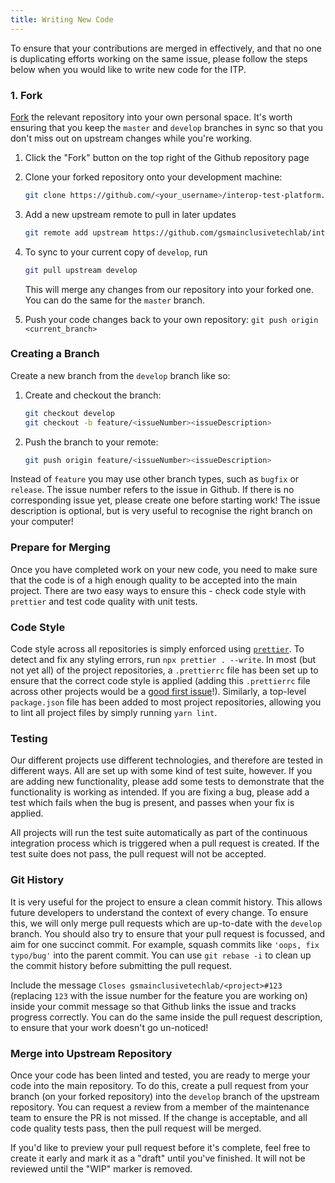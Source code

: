 ```yaml
---
title: Writing New Code
---
```


To ensure that your contributions are merged in effectively, and that no one is
duplicating efforts working on the same issue, please follow the steps below
when you would like to write new code for the ITP.

### 1. Fork

[Fork](https://help.github.com/articles/fork-a-repo/) the relevant repository
into your own personal space. It's worth ensuring that you keep the `master` and
`develop` branches in sync so that you don't miss out on upstream changes while
you're working.

1. Click the "Fork" button on the top right of the Github repository page

2. Clone your forked repository onto your development machine:

   ```bash
   git clone https://github.com/<your_username>/interop-test-platform.git
   ```

3. Add a new upstream remote to pull in later updates

   ```bash
   git remote add upstream https://github.com/gsmainclusivetechlab/interop-test-platform.git
   ```

4. To sync to your current copy of `develop`, run

   ```bash
   git pull upstream develop
   ```

   This will merge any changes from our repository into your forked one. You can
   do the same for the `master` branch.

5. Push your code changes back to your own repository:
   `git push origin <current_branch>`

### Creating a Branch

Create a new branch from the `develop` branch like so:

1. Create and checkout the branch:

   ```bash
   git checkout develop
   git checkout -b feature/<issueNumber><issueDescription>
   ```

2. Push the branch to your remote:
   ```bash
   git push origin feature/<issueNumber><issueDescription>
   ```

Instead of `feature` you may use other branch types, such as `bugfix` or
`release`. The issue number refers to the issue in Github. If there is no
corresponding issue yet, please create one before starting work! The issue
description is optional, but is very useful to recognise the right branch on
your computer!

### Prepare for Merging

Once you have completed work on your new code, you need to make sure that the
code is of a high enough quality to be accepted into the main project. There are
two easy ways to ensure this - check code style with `prettier` and test code
quality with unit tests.

### Code Style

Code style across all repositories is simply enforced using
[`prettier`](https://prettier.io/). To detect and fix any styling errors, run
`npx prettier . --write`. In most (but not yet all) of the project repositories,
a `.prettierrc` file has been set up to ensure that the correct code style is
applied (adding this `.prettierrc` file across other projects would be a
[good first issue](https://github.com/orgs/gsmainclusivetechlab/projects/1?card_filter_query=label%3A%22good+first+issue%22)!).
Similarly, a top-level `package.json` file has been added to most project
repositories, allowing you to lint all project files by simply running
`yarn lint`.

### Testing

Our different projects use different technologies, and therefore are tested in
different ways. All are set up with some kind of test suite, however. If you are
adding new functionality, please add some tests to demonstrate that the
functionality is working as intended. If you are fixing a bug, please add a test
which fails when the bug is present, and passes when your fix is applied.

All projects will run the test suite automatically as part of the continuous
integration process which is triggered when a pull request is created. If the
test suite does not pass, the pull request will not be accepted.

### Git History

It is very useful for the project to ensure a clean commit history. This allows
future developers to understand the context of every change. To ensure this, we
will only merge pull requests which are up-to-date with the `develop` branch.
You should also try to ensure that your pull request is focussed, and aim for
one succinct commit. For example, squash commits like `'oops, fix typo/bug'`
into the parent commit. You can use `git rebase -i` to clean up the commit
history before submitting the pull request.

Include the message `Closes gsmainclusivetechlab/<project>#123` (replacing `123`
with the issue number for the feature you are working on) inside your commit
message so that Github links the issue and tracks progress correctly. You can do
the same inside the pull request description, to ensure that your work doesn't
go un-noticed!

### Merge into Upstream Repository

Once your code has been linted and tested, you are ready to merge your code into
the main repository. To do this, create a pull request from your branch (on your
forked repository) into the `develop` branch of the upstream repository. You can
request a review from a member of the maintenance team to ensure the PR is not
missed. If the change is acceptable, and all code quality tests pass, then the
pull request will be merged.

If you'd like to preview your pull request before it's complete, feel free to
create it early and mark it as a "draft" until you've finished. It will not be
reviewed until the "WIP" marker is removed.
